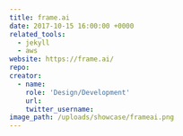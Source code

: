 ```yaml
---
title: frame.ai
date: 2017-10-15 16:00:00 +0000
related_tools:
  - jekyll
  - aws
website: https://frame.ai/
repo:
creator:
  - name:
    role: 'Design/Development'
    url:
    twitter_username:
image_path: /uploads/showcase/frameai.png
---
```

